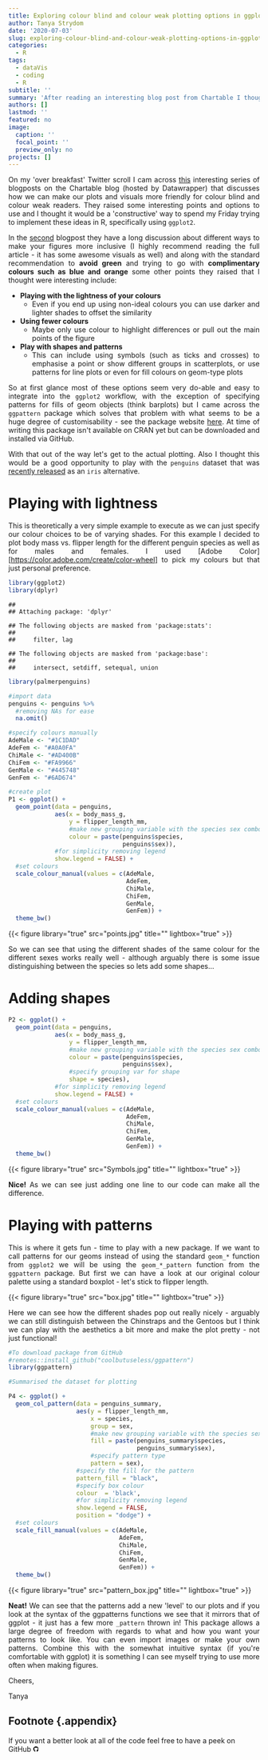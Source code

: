 ```yaml
---
title: Exploring colour blind and colour weak plotting options in ggplot2
author: Tanya Strydom
date: '2020-07-03'
slug: exploring-colour-blind-and-colour-weak-plotting-options-in-ggplot2
categories:
  - R
tags:
  - dataVis
  - coding
  - R
subtitle: ''
summary: 'After reading an interesting blog post from Chartable I thought why not try and implement some of their suggestions using ggplot.'
authors: []
lastmod: ''
featured: no
image:
  caption: ''
  focal_point: ''
  preview_only: no
projects: []
---
```


<div style="text-align: justify">


On my 'over breakfast' Twitter scroll I cam across [this](https://blog.datawrapper.de/colorblindness-part1/) interesting series of blogposts on the Chartable blog (hosted by Datawrapper) that discusses how we can make our plots and visuals more friendly for colour blind and colour weak readers. They raised some interesting points and options to use and I thought it would be a 'constructive' way to spend my Friday trying to implement these ideas in R, specifically using `ggplot2`.

In the [second](https://blog.datawrapper.de/colorblindness-part2/) blogpost they have a long discussion about different ways to make your figures more inclusive (I highly recommend reading the full article - it has some awesome visuals as well) and along with the standard recommendation to **avoid green** and trying to go with **complimentary colours such as blue and orange** some other points they raised that I thought were interesting include:

* **Playing with the lightness of your colours**
  + Even if you end up using non-ideal colours you can use darker and lighter shades to offset the similarity
* **Using fewer colours**
  + Maybe only use colour to highlight differences or pull out the main points of the figure
* **Play with shapes and patterns**
  + This can include using symbols (such as ticks and crosses) to emphasise a point or show different groups in scatterplots, or use patterns for line plots or even for fill colours on geom-type plots

So at first glance most of these options seem very do-able and easy to integrate into the `ggplot2` workflow, with the exception of specifying patterns for fills of geom objects (think barplots) but I came across the `ggpattern` package which solves that problem with what seems to be a huge degree of customisability - see the package website [here](https://coolbutuseless.github.io/package/ggpattern/). At time of writing this package isn't available on CRAN yet but can be downloaded and installed via GitHub.

With that out of the way let's get to the actual plotting. Also I thought this would be a good opportunity to play with the `penguins` dataset that was [recently released](https://towardsdatascience.com/penguins-dataset-overview-iris-alternative-9453bb8c8d95) as an `iris` alternative.

# Playing with lightness

This is theoretically a very simple example to execute as we can just specify our colour choices to be of varying shades. For this example I decided to plot body mass vs. flipper length for the different penguin species as well as for males and females. I used [Adobe Color][https://color.adobe.com/create/color-wheel] to pick my colours but that just personal preference.


```r
library(ggplot2)
library(dplyr)
```

```
## 
## Attaching package: 'dplyr'
```

```
## The following objects are masked from 'package:stats':
## 
##     filter, lag
```

```
## The following objects are masked from 'package:base':
## 
##     intersect, setdiff, setequal, union
```

```r
library(palmerpenguins)

#import data
penguins <- penguins %>%
  #removing NAs for ease
  na.omit()

#specify colours manually
AdeMale <- "#1C1DAD"
AdeFem <- "#A0A0FA"
ChiMale <- "#AD400B"
ChiFem <- "#FA9966"
GenMale <- "#445748"
GenFem <- "#6AD674"

#create plot
P1 <- ggplot() +
  geom_point(data = penguins,
             aes(x = body_mass_g,
                 y = flipper_length_mm,
                 #make new grouping variable with the species sex combos
                 colour = paste(penguins$species,
                                penguins$sex)),
             #for simplicity removing legend
             show.legend = FALSE) +
  #set colours
  scale_colour_manual(values = c(AdeMale,
                                 AdeFem,
                                 ChiMale,
                                 ChiFem,
                                 GenMale,
                                 GenFem)) +
  theme_bw()
```

{{< figure library="true" src="points.jpg" title="" lightbox="true" >}}

So we can see that using the different shades of the same colour for the different sexes works really well - although arguably there is some issue distinguishing between the species so lets add some shapes...

# Adding shapes


```r
P2 <- ggplot() +
  geom_point(data = penguins,
             aes(x = body_mass_g,
                 y = flipper_length_mm,
                 #make new grouping variable with the species sex combos
                 colour = paste(penguins$species,
                                penguins$sex),
                 #specify grouping var for shape
                 shape = species),
             #for simplicity removing legend
             show.legend = FALSE) +
  #set colours
  scale_colour_manual(values = c(AdeMale,
                                 AdeFem,
                                 ChiMale,
                                 ChiFem,
                                 GenMale,
                                 GenFem)) +
  theme_bw()
```

{{< figure library="true" src="Symbols.jpg" title="" lightbox="true" >}}

**Nice!** As we can see just adding one line to our code can make all the difference.

# Playing with patterns

This is where it gets fun - time to play with a new package. If we want to call patterns for our geoms instead of using the standard `geom_*` function from `ggplot2` we will be using the `geom_*_pattern` function from the `ggpattern` package. But first we can have a look at our original colour palette using a standard boxplot - let's stick to flipper length.



{{< figure library="true" src="box.jpg" title="" lightbox="true" >}}

Here we can see how the different shades pop out really nicely - arguably we can still distinguish between the Chinstraps and the Gentoos but I think we can play with the aesthetics a bit more and make the plot pretty - not just functional!


```r
#To download package from GitHub
#remotes::install_github("coolbutuseless/ggpattern")
library(ggpattern)

#Summarised the dataset for plotting

P4 <- ggplot() +
  geom_col_pattern(data = penguins_summary,
                   aes(y = flipper_length_mm,
                       x = species,
                       group = sex,
                       #make new grouping variable with the species sex combos
                       fill = paste(penguins_summary$species,
                                    penguins_summary$sex),
                       #specify pattern type
                       pattern = sex),
                   #specify the fill for the pattern
                   pattern_fill = "black",
                   #specify box colour
                   colour  = 'black',
                   #for simplicity removing legend
                   show.legend = FALSE,
                   position = "dodge") +
  #set colours
  scale_fill_manual(values = c(AdeMale,
                               AdeFem,
                               ChiMale,
                               ChiFem,
                               GenMale,
                               GenFem)) +
  theme_bw()
```

{{< figure library="true" src="pattern_box.jpg" title="" lightbox="true" >}}

**Neat!** We can see that the patterns add a new 'level' to our plots and if you look at the syntax of the ggpatterns functions we see that it mirrors that of ggplot - it just has a few more `_pattern` thrown in! This package allows a large degree of freedom with regards to what and how you want your patterns to look like. You can even import images or make your own patterns. Combine this with the somewhat intuitive syntax (if you're comfortable with ggplot) it is something I can see myself trying to use more often when making figures.

Cheers,

Tanya

</div>

## Footnote {.appendix}
If you want a better look at all of the code feel free to have a peek on GitHub [<svg style="height:0.8em;top:.04em;position:relative;" viewBox="0 0 496 512"><path d="M165.9 397.4c0 2-2.3 3.6-5.2 3.6-3.3.3-5.6-1.3-5.6-3.6 0-2 2.3-3.6 5.2-3.6 3-.3 5.6 1.3 5.6 3.6zm-31.1-4.5c-.7 2 1.3 4.3 4.3 4.9 2.6 1 5.6 0 6.2-2s-1.3-4.3-4.3-5.2c-2.6-.7-5.5.3-6.2 2.3zm44.2-1.7c-2.9.7-4.9 2.6-4.6 4.9.3 2 2.9 3.3 5.9 2.6 2.9-.7 4.9-2.6 4.6-4.6-.3-1.9-3-3.2-5.9-2.9zM244.8 8C106.1 8 0 113.3 0 252c0 110.9 69.8 205.8 169.5 239.2 12.8 2.3 17.3-5.6 17.3-12.1 0-6.2-.3-40.4-.3-61.4 0 0-70 15-84.7-29.8 0 0-11.4-29.1-27.8-36.6 0 0-22.9-15.7 1.6-15.4 0 0 24.9 2 38.6 25.8 21.9 38.6 58.6 27.5 72.9 20.9 2.3-16 8.8-27.1 16-33.7-55.9-6.2-112.3-14.3-112.3-110.5 0-27.5 7.6-41.3 23.6-58.9-2.6-6.5-11.1-33.3 2.6-67.9 20.9-6.5 69 27 69 27 20-5.6 41.5-8.5 62.8-8.5s42.8 2.9 62.8 8.5c0 0 48.1-33.6 69-27 13.7 34.7 5.2 61.4 2.6 67.9 16 17.7 25.8 31.5 25.8 58.9 0 96.5-58.9 104.2-114.8 110.5 9.2 7.9 17 22.9 17 46.4 0 33.7-.3 75.4-.3 83.6 0 6.5 4.6 14.4 17.3 12.1C428.2 457.8 496 362.9 496 252 496 113.3 383.5 8 244.8 8zM97.2 352.9c-1.3 1-1 3.3.7 5.2 1.6 1.6 3.9 2.3 5.2 1 1.3-1 1-3.3-.7-5.2-1.6-1.6-3.9-2.3-5.2-1zm-10.8-8.1c-.7 1.3.3 2.9 2.3 3.9 1.6 1 3.6.7 4.3-.7.7-1.3-.3-2.9-2.3-3.9-2-.6-3.6-.3-4.3.7zm32.4 35.6c-1.6 1.3-1 4.3 1.3 6.2 2.3 2.3 5.2 2.6 6.5 1 1.3-1.3.7-4.3-1.3-6.2-2.2-2.3-5.2-2.6-6.5-1zm-11.4-14.7c-1.6 1-1.6 3.6 0 5.9 1.6 2.3 4.3 3.3 5.6 2.3 1.6-1.3 1.6-3.9 0-6.2-1.4-2.3-4-3.3-5.6-2z"/></svg>](https://github.com/TanyaS08/TanyaDoesScience/blob/master/_posts/2020-06-26-exploring-colourblind-and-colourweak-plotting-options-in-ggplot2/exploring-colourblind-and-colourweak-plotting-options-in-ggplot2.Rmd)
